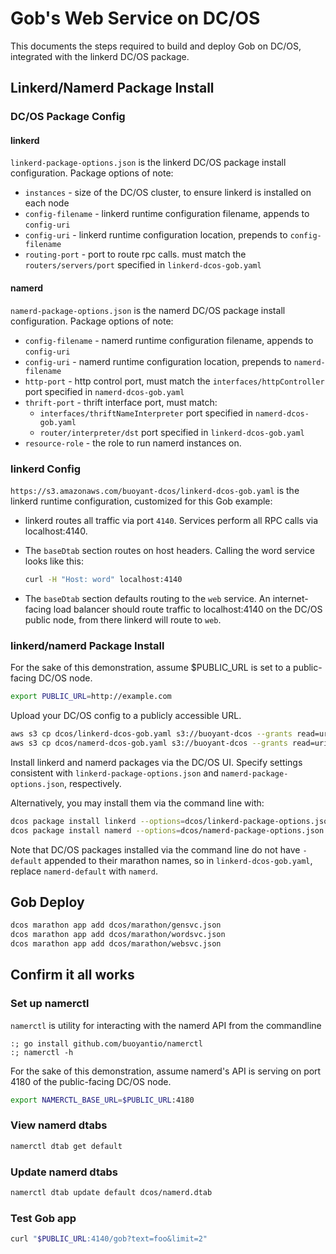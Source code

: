 # Gob's Web Service on DC/OS

This documents the steps required to build and deploy Gob on DC/OS,
integrated with the linkerd DC/OS package.

## Linkerd/Namerd Package Install

### DC/OS Package Config

#### linkerd

`linkerd-package-options.json` is the linkerd DC/OS package install configuration. Package options of note:

- `instances` - size of the DC/OS cluster, to ensure linkerd is installed on each node
- `config-filename` - linkerd runtime configuration filename, appends to `config-uri`
- `config-uri` - linkerd runtime configuration location, prepends to `config-filename`
- `routing-port` - port to route rpc calls. must match the `routers/servers/port` specified in `linkerd-dcos-gob.yaml`

#### namerd

`namerd-package-options.json` is the namerd DC/OS package install configuration. Package options of note:

- `config-filename` - namerd runtime configuration filename, appends to `config-uri`
- `config-uri` - namerd runtime configuration location, prepends to `namerd-filename`
- `http-port` - http control port, must match the `interfaces/httpController` port specified in `namerd-dcos-gob.yaml`
- `thrift-port` - thrift interface port, must match:
  - `interfaces/thriftNameInterpreter` port specified in `namerd-dcos-gob.yaml`
  - `router/interpreter/dst` port specified in `linkerd-dcos-gob.yaml`
- `resource-role` - the role to run namerd instances on.


### linkerd Config

`https://s3.amazonaws.com/buoyant-dcos/linkerd-dcos-gob.yaml` is the linkerd runtime configuration, customized for this Gob example:

- linkerd routes all traffic via port `4140`. Services perform all RPC calls via localhost:4140.
- The `baseDtab` section routes on host headers. Calling the word service looks like this:

    ```bash
    curl -H "Host: word" localhost:4140
    ```

- The `baseDtab` section defaults routing to the `web` service. An internet-facing load balancer should route traffic to localhost:4140 on the DC/OS public node, from there linkerd will route to `web`.

### linkerd/namerd Package Install

For the sake of this demonstration, assume $PUBLIC_URL is set to a public-facing DC/OS node.

```bash
export PUBLIC_URL=http://example.com
```

Upload your DC/OS config to a publicly accessible URL.

```bash
aws s3 cp dcos/linkerd-dcos-gob.yaml s3://buoyant-dcos --grants read=uri=http://acs.amazonaws.com/groups/global/AllUsers
aws s3 cp dcos/namerd-dcos-gob.yaml s3://buoyant-dcos --grants read=uri=http://acs.amazonaws.com/groups/global/AllUsers
```

Install linkerd and namerd packages via the DC/OS UI. Specify settings consistent with `linkerd-package-options.json` and `namerd-package-options.json`, respectively.

Alternatively, you may install them via the command line with:

```bash
dcos package install linkerd --options=dcos/linkerd-package-options.json
dcos package install namerd --options=dcos/namerd-package-options.json
```

Note that DC/OS packages installed via the command line do not have `-default` appended to their marathon names, so in `linkerd-dcos-gob.yaml`, replace `namerd-default` with `namerd`.

## Gob Deploy

```bash
dcos marathon app add dcos/marathon/gensvc.json
dcos marathon app add dcos/marathon/wordsvc.json
dcos marathon app add dcos/marathon/websvc.json
```

## Confirm it all works

### Set up namerctl

`namerctl` is utility for interacting with the namerd API from the commandline

```
:; go install github.com/buoyantio/namerctl
:; namerctl -h
```

For the sake of this demonstration, assume namerd's API is serving on port 4180 of the public-facing DC/OS node.

```bash
export NAMERCTL_BASE_URL=$PUBLIC_URL:4180
```

### View namerd dtabs


```bash
namerctl dtab get default
```

### Update namerd dtabs

```bash
namerctl dtab update default dcos/namerd.dtab
```

### Test Gob app

```bash
curl "$PUBLIC_URL:4140/gob?text=foo&limit=2"
```
